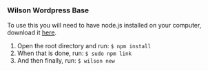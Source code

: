 ### Wilson Wordpress Base

To use this you will need to have node.js installed on your computer, download it [here](http://nodejs.org/).

1. Open the root directory and run: ```$ npm install```
2. When that is done, run: ```$ sudo npm link```
3. And then finally, run: ```$ wilson new```